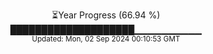 <p align="center">
⏳Year Progress (66.94 %)<br>
████████████████████▁▁▁▁▁▁▁▁▁▁ <br>
<sub>Updated: Mon, 02 Sep 2024 00:10:53 GMT</sub>
</p>

